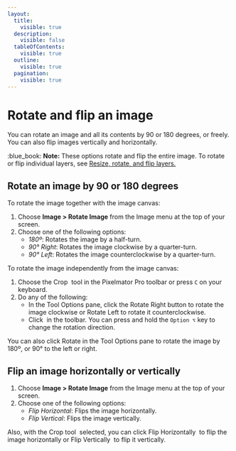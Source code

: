 ```yaml
---
layout:
  title:
    visible: true
  description:
    visible: false
  tableOfContents:
    visible: true
  outline:
    visible: true
  pagination:
    visible: true
---
```


# Rotate and flip an image

You can rotate an image and all its contents by 90 or 180 degrees, or freely. You can also flip images vertically and horizontally.

:blue\_book: **Note:** These options rotate and flip the entire image. To rotate or flip individual layers, see [Resize, rotate, and flip layers.](../working-with-layers/resize-rotate-and-flip-layers.md)

## Rotate an image by 90 or 180 degrees

To rotate the image together with the image canvas:

1. Choose **Image > Rotate Image** from the Image menu at the top of your screen.
2. Choose one of the following options:
   * _180º_: Rotates the image by a half-turn.
   * _90° Right_: Rotates the image clockwise by a quarter-turn.
   * _90° Left_: Rotates the image counterclockwise by a quarter-turn.

To rotate the image independently from the image canvas:

1. Choose the Crop <img src="https://help.pixelmator.com/pixelmator-pro/3.5/assets/English/1578473388000.png" alt="" data-size="line"> tool in the Pixelmator Pro toolbar or press `C` on your keyboard.
2. Do any of the following:
   * In the Tool Options pane, click the Rotate Right button to rotate the image clockwise or Rotate Left to rotate it counterclockwise.
   * Click <img src="https://help.pixelmator.com/pixelmator-pro/3.5/assets/English/1605110328000.png" alt="" data-size="line"> in the toolbar. You can press and hold the `Option ⌥` key to change the rotation direction.&#x20;

You can also click Rotate in the Tool Options pane to rotate the image by 180º, or 90° to the left or right.

## Flip an image horizontally or vertically

1. Choose **Image > Rotate Image** from the Image menu at the top of your screen.
2. Choose one of the following options:&#x20;
   * _Flip Horizontal_: Flips the image horizontally.
   * _Flip Vertical_: Flips the image vertically.

Also, with the Crop tool <img src="https://help.pixelmator.com/pixelmator-pro/3.5/assets/English/1578473388000.png" alt="" data-size="line"> selected, you can click Flip Horizontally <img src="https://help.pixelmator.com/pixelmator-pro/3.5/assets/English/1583160564000.png" alt="" data-size="line"> to flip the image horizontally or Flip Vertically <img src="https://help.pixelmator.com/pixelmator-pro/3.5/assets/English/1583160525000.png" alt="" data-size="line"> to flip it vertically.
